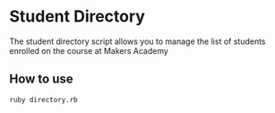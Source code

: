 Student Directory
=================

The student directory script allows you to manage the list of students enrolled on the course at Makers Academy

How to use
----------

```shell
ruby directory.rb
```